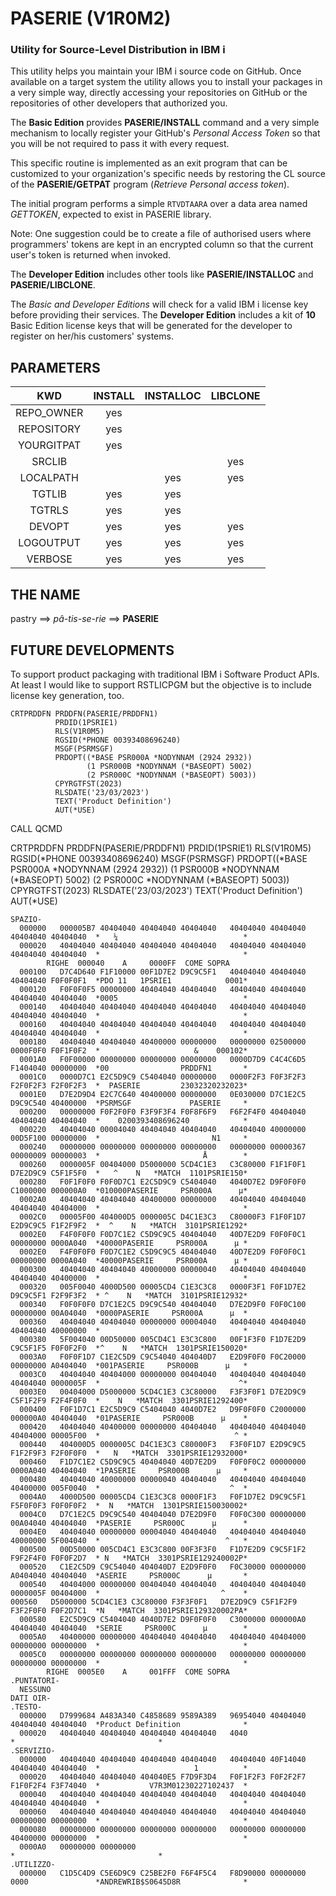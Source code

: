 # PASERIE (V1R0M2)
### Utility for Source-Level Distribution in IBM i

This utility helps you maintain your IBM i source code on GitHub.
Once available on a target system the utility allows you to install your packages 
in a very simple way, directly accessing your repositories on GitHub
or the repositories of other developers that authorized you.

The **Basic Edition** provides **PASERIE/INSTALL** command and a very simple mechanism to 
locally register your GitHub's *Personal Access Token* so that you will be not required to pass it with every request. 

This specific routine is implemented as an exit program that can be customized to your organization's specific needs
by restoring the CL source of the **PASERIE/GETPAT** program (*Retrieve Personal access token*).

The initial program performs a simple `RTVDTAARA` over a data area named *GETTOKEN*, expected to exist in PASERIE library.

Note: One suggestion could be to create a file of authorised users where programmers' tokens are kept in an encrypted column
so that the current user's token is returned when invoked. 

The **Developer Edition** includes other tools like **PASERIE/INSTALLOC** and **PASERIE/LIBCLONE**.

The *Basic and Developer Editions* will check for a valid IBM i license key before providing their services.
The **Developer Edition** includes a kit of **10** Basic Edition license keys that will be generated for the 
developer to register on her/his customers' systems.

## PARAMETERS

|     KWD    |  INSTALL  | INSTALLOC | LIBCLONE  |
|:----------:|:---------:|:---------:|:---------:|
| REPO_OWNER |    yes    |           |           | 
| REPOSITORY |    yes    |           |           | 
| YOURGITPAT |    yes    |           |           | 
| SRCLIB     |           |           |    yes    | 
| LOCALPATH  |           |    yes    |    yes    | 
| TGTLIB     |    yes    |    yes    |           | 
| TGTRLS     |    yes    |    yes    |           | 
| DEVOPT     |    yes    |    yes    |    yes    | 
| LOGOUTPUT  |    yes    |    yes    |    yes    | 
| VERBOSE    |    yes    |    yes    |    yes    | 





## THE NAME

pastry ==> *pâ-tis-se-rie* ==> **PASERIE**

## FUTURE DEVELOPMENTS

To support product packaging with traditional IBM i Software Product APIs.
At least I would like to support RSTLICPGM but the objective is to include license key generation, too.


```
CRTPRDDFN PRDDFN(PASERIE/PRDDFN1) 
          PRDID(1PSRIE1) 
          RLS(V1R0M5) 
          RGSID(*PHONE 00393408696240) 
          MSGF(PSRMSGF) 
          PRDOPT((*BASE PSR000A *NODYNNAM (2924 2932))
                 (1 PSR000B *NODYNNAM (*BASEOPT) 5002)
                 (2 PSR000C *NODYNNAM (*BASEOPT) 5003)) 
          CPYRGTFST(2023) 
          RLSDATE('23/03/2023') 
          TEXT('Product Definition') 
          AUT(*USE)                                                                    
```

CALL QCMD

CRTPRDDFN PRDDFN(PASERIE/PRDDFN1) PRDID(1PSRIE1) RLS(V1R0M5) RGSID(*PHONE 00393408696240) MSGF(PSRMSGF) PRDOPT((*BASE PSR000A *NODYNNAM (2924 2932)) (1 PSR000B *NODYNNAM (*BASEOPT) 5002) (2 PSR000C *NODYNNAM (*BASEOPT) 5003)) CPYRGTFST(2023) RLSDATE('23/03/2023') TEXT('Product Definition') AUT(*USE)    

```
SPAZIO-                                                                                                                 
  000000   000005B7 40404040 40404040 40404040   40404040 40404040 40404040 40404040  *   ¼                            *
  000020   40404040 40404040 40404040 40404040   40404040 40404040 40404040 40404040  *                                *
        RIGHE  000040    A     0000FF  COME SOPRA                                                                       
  000100   D7C4D640 F1F10000 00F1D7E2 D9C9C5F1   40404040 40404040 40404040 F0F0F0F1  *PDO 11   1PSRIE1            0001*
  000120   F0F0F0F5 00000000 40404040 40404040   40404040 40404040 40404040 40404040  *0005                            *
  000140   40404040 40404040 40404040 40404040   40404040 40404040 40404040 40404040  *                                *
  000160   40404040 40404040 40404040 40404040   40404040 40404040 40404040 40404040  *                                *
  000180   40404040 40404040 40400000 00000000   00000000 02500000 0000F0F0 F0F1F0F2  *                     &    000102*
  0001A0   F0F00000 00000000 00000000 00000000   0000D7D9 C4C4C6D5 F1404040 00000000  *00                PRDDFN1       *
  0001C0   0000D7C1 E2C5D9C9 C5404040 00000000   0000F2F3 F0F3F2F3 F2F0F2F3 F2F0F2F3  *  PASERIE         23032320232023*
  0001E0   D7E2D9D4 E2C7C640 40400000 00000000   0E030000 D7C1E2C5 D9C9C540 40400000  *PSRMSGF             PASERIE     *
  000200   00000000 F0F2F0F0 F3F9F3F4 F0F8F6F9   F6F2F4F0 40404040 40404040 40404040  *    0200393408696240            *
  000220   40404040 00004040 40404040 40404040   40404040 40000000 00D5F100 00000000  *                         N1     *
  000240   00000000 00000000 00000000 00000000   00000000 00000367 00000009 00000003  *                       Å        *
  000260   0000005F 00404000 D5000000 5CD4C1E3   C3C80000 F1F1F0F1 D7E2D9C9 C5F1F5F0  *   ^    N   *MATCH  1101PSRIE150*
  000280   F0F1F0F0 F0F0D7C1 E2C5D9C9 C5404040   4040D7E2 D9F0F0F0 C1000000 000000A0  *010000PASERIE     PSR000A      µ*
  0002A0   40404040 40404040 40400000 00000000   40404040 40404040 40404040 40404000  *                                *
  0002C0   00005F00 404000D5 0000005C D4C1E3C3   C80000F3 F1F0F1D7 E2D9C9C5 F1F2F9F2  *  ^    N   *MATCH  3101PSRIE1292*
  0002E0   F4F0F0F0 F0D7C1E2 C5D9C9C5 40404040   40D7E2D9 F0F0F0C1 00000000 0000A040  *40000PASERIE     PSR000A      µ * 
  0002E0   F4F0F0F0 F0D7C1E2 C5D9C9C5 40404040   40D7E2D9 F0F0F0C1 00000000 0000A040  *40000PASERIE     PSR000A      µ *
  000300   40404040 40404040 40000000 00000040   40404040 40404040 40404040 40400000  *                                *
  000320   005F0040 4000D500 00005CD4 C1E3C3C8   0000F3F1 F0F1D7E2 D9C9C5F1 F2F9F3F2  * ^    N   *MATCH  3101PSRIE12932*
  000340   F0F0F0F0 D7C1E2C5 D9C9C540 40404040   D7E2D9F0 F0F0C100 00000000 00A04040  *0000PASERIE     PSR000A      µ  *
  000360   40404040 40404040 00000000 00004040   40404040 40404040 40404040 40000000  *                                *
  000380   5F004040 00D50000 005CD4C1 E3C3C800   00F1F3F0 F1D7E2D9 C9C5F1F5 F0F0F2F0  *^    N   *MATCH  1301PSRIE150020*
  0003A0   F0F0F1D7 C1E2C5D9 C9C54040 404040D7   E2D9F0F0 F0C20000 00000000 A0404040  *001PASERIE     PSR000B      µ   *
  0003C0   40404040 40404000 00000000 00404040   40404040 40404040 40404040 0000005F  *                               ^*
  0003E0   00404000 D5000000 5CD4C1E3 C3C80000   F3F3F0F1 D7E2D9C9 C5F1F2F9 F2F4F0F0  *    N   *MATCH  3301PSRIE1292400*
  000400   F0F1D7C1 E2C5D9C9 C5404040 4040D7E2   D9F0F0F0 C2000000 000000A0 40404040  *01PASERIE     PSR000B      µ    *
  000420   40404040 40400000 00000000 40404040   40404040 40404040 40404000 00005F00  *                              ^ *
  000440   404000D5 0000005C D4C1E3C3 C80000F3   F3F0F1D7 E2D9C9C5 F1F2F9F3 F2F0F0F0  *   N   *MATCH  3301PSRIE12932000*
  000460   F1D7C1E2 C5D9C9C5 40404040 40D7E2D9   F0F0F0C2 00000000 0000A040 40404040  *1PASERIE     PSR000B      µ     *
  000480   40404040 40000000 00000040 40404040   40404040 40404040 40400000 005F0040  *                             ^  *
  0004A0   4000D500 00005CD4 C1E3C3C8 0000F1F3   F0F1D7E2 D9C9C5F1 F5F0F0F3 F0F0F0F2  *  N   *MATCH  1301PSRIE150030002*
  0004C0   D7C1E2C5 D9C9C540 40404040 D7E2D9F0   F0F0C300 00000000 00A04040 40404040  *PASERIE     PSR000C      µ      *
  0004E0   40404040 00000000 00004040 40404040   40404040 40404040 40000000 5F004040  *                            ^   *
  000500   00D50000 005CD4C1 E3C3C800 00F3F3F0   F1D7E2D9 C9C5F1F2 F9F2F4F0 F0F0F2D7  * N   *MATCH  3301PSRIE129240002P*
  000520   C1E2C5D9 C9C54040 404040D7 E2D9F0F0   F0C30000 00000000 A0404040 40404040  *ASERIE     PSR000C      µ       *
  000540   40404000 00000000 00404040 40404040   40404040 40404040 0000005F 00404000  *                           ^    *                                           000560   D5000000 5CD4C1E3 C3C80000 F3F3F0F1   D7E2D9C9 C5F1F2F9 F3F2F0F0 F0F2D7C1  *N   *MATCH  3301PSRIE129320002PA*
  000580   E2C5D9C9 C5404040 4040D7E2 D9F0F0F0   C3000000 000000A0 40404040 40404040  *SERIE     PSR000C      µ        *
  0005A0   40400000 00000000 40404040 40404040   40404040 40404000 00000000 00000000  *                                *
  0005C0   00000000 00000000 00000000 00000000   00000000 00000000 00000000 00000000  *                                *
        RIGHE  0005E0    A     001FFF  COME SOPRA                                                                       
.PUNTATORI-                                                                                                             
  NESSUNO                                                                                                               
DATI OIR-                                                                                                               
.TESTO-                                                                                                                 
  000000   D7999684 A483A340 C4858689 9589A389   96954040 40404040 40404040 40404040  *Product Definition              *
  000020   40404040 40404040 40404040 40404040   4040                                 *                                *
.SERVIZIO-                                                                                                              
  000000   40404040 40404040 40404040 40404040   40404040 40F14040 40404040 40404040  *                     1          *
  000020   40404040 40404040 404040E5 F7D9F3D4   F0F1F2F3 F0F2F2F7 F1F0F2F4 F3F74040  *           V7R3M01230227102437  *
  000040   40404040 40404040 40404040 40404040   40404040 40404040 40404040 40404040  *                                *
  000060   40404040 40404040 40404040 40404040   40404040 40404040 00000000 00000000  *                                *
  000080   00000000 00000000 00000000 00000000   00000000 00000000 40400000 00000000  *                                *  
  0000A0   00000000 00000000                                                          *                                *
.UTILIZZO-                                                                                                              
  000000   C1D5C4D9 C5E6D9C9 C25BE2F0 F6F4F5C4   F8D90000 00000000 0000               *ANDREWRIB$S0645D8R              *  
```  